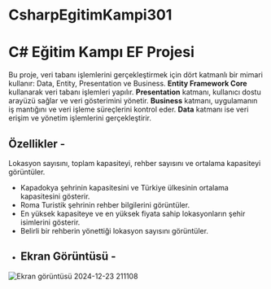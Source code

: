 # CsharpEgitimKampi301
# C# Eğitim Kampı EF Projesi

Bu proje, veri tabanı işlemlerini gerçekleştirmek için dört katmanlı bir mimari kullanır: Data, Entity, Presentation ve Business. 
**Entity Framework Core** kullanarak veri tabanı işlemleri yapılır.
**Presentation** katmanı, kullanıcı dostu arayüzü sağlar ve veri gösterimini yönetir. 
**Business** katmanı, uygulamanın iş mantığını ve veri işleme süreçlerini kontrol eder. 
**Data** katmanı ise veri erişim ve yönetim işlemlerini gerçekleştirir.
## Özellikler -
Lokasyon sayısını, toplam kapasiteyi, rehber sayısını ve ortalama kapasiteyi görüntüler. 
- Kapadokya şehrinin kapasitesini ve Türkiye ülkesinin ortalama kapasitesini gösterir.
- Roma Turistik şehrinin rehber bilgilerini görüntüler.
- En yüksek kapasiteye ve en yüksek fiyata sahip lokasyonların şehir isimlerini gösterir.
- Belirli bir rehberin yönettiği lokasyon sayısını görüntüler.
- ## Ekran Görüntüsü -
![Ekran görüntüsü 2024-12-23 211108](https://github.com/user-attachments/assets/3df79330-fb91-42b4-8dfb-e011b70dfbbc)
